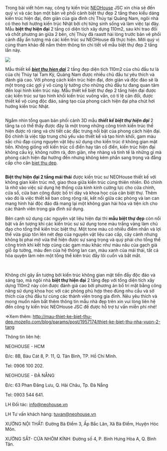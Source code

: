 Trong bài viết hôm nay, công ty kiến trúc <a href="https://neohouse.vn/">NEOHouse</a> JSC xin chia sẻ đến quý vị và các bạn một bản vẽ phối cảnh biệt thự đẹp 2 tầng theo kiểu dáng kiến trúc hiện đại, đơn giản của gia đình chị Thúy tại Quảng Nam, ngôi nhà có theo hơi hướng kiến trúc Nhật bởi chị từng sinh sống và làm việc tại đây. Mẫu <b>biệt thự hiện đại</b> 2 tầng có diện tích xây dựng 110m2, sau khi trao đổi và chốt phương án giữa 2 bên, chị Thúy đã raastt hài lòng trước bản vẽ phối cảnh đầy ấn tượng mà các kiến trúc sư NEOHouse đã thực hiện. Mời quý vị cùng tham khảo để nắm thêm thông tin chi tiết về mẫu biệt thự đẹp 2 tầng lần này.

<img src="https://linkhay.mediacdn.vn/storage/users/Neohouse/original/2020/03/12/158431.AMFV95e69feeb7497d.jpg">

Mẫu thiết kế <i><b><a href="https://neohouse.vn/du-an/biet-thu-hien-dai/">biet thu hien dai</a></b></i> 2 tầng đẹp diện tích 110m2 của chủ đầu tư là của chị Thúy tại Tam Kỳ, Quảng Nam được nhiều chủ đầu tư yêu thích và đánh giá cao. Với phong cách kiến trúc hiện đại, đơn giản và độc đáo sẽ là một trong các gợi ý vô cùng lý tưởng cho những chủ đầu tư đang quan tâm đến loại hình kiến trúc này. Mẫu thiết kế biệt thự đẹp 2 tầng hiện đại được các kiến trúc sư tạo hình khối kiến trúc vuông vắn, có tỉ lệ cân đối, được thiết kế vô cùng độc đáo, sáng tạo của phong cách hiện đại pha chút hơi hướng kiến trúc Nhật.

<img src="https://linkhay.mediacdn.vn/storage/users/Neohouse/original/2020/03/12/158431.UQXMQ5e69ff478b763.jpg" alt="">

Ngắm nhìn tổng quan bản phối cảnh 3D mẫu <i><b>thiết kế biệt thự hiện đại</b></i> 2 tầng ta có thể thấy được đây là một trong những công trình kiến trúc thể hiện được rõ ràng và chi tiết các đặc trưng nổi bật của phong cách hiện đại. Đó chính là việc tập trung chủ yếu vào thiết kế và tạo hình khối, gam màu sắc chủ đạp cùng nguyên vật liệu sử dụng cho kiến trúc ở không gian mặt tiền. Không giống với kiến trúc cổ điển hay tân cổ điển, kiến trúc hiện đại không cầu kỳ, không rườm rà, đơn giản, nhẹ nhàng và tinh tế là những gì mà phong cách hiện đại hướng đến nhưng không kém phần sang trọng và đẳng cấp cho căn <a href="https://neohouse.vn/du-an/biet-thu-dep/">biet thu dep</a>. 

<img src="https://linkhay.mediacdn.vn/storage/users/Neohouse/original/2020/03/12/158431.AMPDM5e69ff4e0671b.jpg" alt="">

<b>Biệt thự hiện đại 2 tầng mái thái</b> được kiến trúc sư NEOHouse thiết kế với không gian kiến trúc mở, giao thoa giữa kiến trúc cùng thiên nhiên. Đó chính là nhờ vào việc sử dụng hệ thống cửa kính kính cường lực cho cửa chính, cửa sổ, cửa ban công được bố trí dày và khoa học của căn biệt thự. Thêm vào đó là việc thiết kế ban công rộng rãi, kết nối giữa các phòng và lan can mang hình hài độc đáo đã mang lại một không gian hài hòa và tiện ích cho các thành viên trong gia đình sử dụng.

Bên cạnh sử dụng các nguyên vật liệu hiện đại thì <b>mẫu biệt thự đẹp</b> còn nổi bật và ấn tượng khi các kiến trúc sư sử dụng tone màu trắng vàng làm chủ đạo cho tổng thể kiến trúc biệt thự. Một tone màu có nhiều điểm nhấn và lợi thế vừa giúp tôn lên nét đẹp của nguyên vật liệu cao cấp, cây cảnh nhưng không bị phai mờ vừa thể hiện được sự sang trọng và quý phái cho tổng thể công trình khi kết hợp cùng các gam màu khác như màu nâu của gạch giả giỗ ốp tường, màu đen của hệ thống lan can, màu xanh của mái thái, tất cả hòa quyện làm nên một tổng thể kiến trúc đầy lôi cuốn và bắt mắt.

<img src="https://linkhay.mediacdn.vn/storage/users/Neohouse/original/2020/03/12/158431.39KFH5e69ff5c5e9f9.jpg" alt="">

<img src="https://linkhay.mediacdn.vn/storage/users/Neohouse/original/2020/03/12/158431.QE2R05e69ff566d2a8.jpg" alt="">

Không chỉ gây ấn tượng bởi kiến trúc không gian mặt tiền đầy độc đáo và sáng tạo, mà ngôi nhà <b>biệt thự hiện đại</b> 2 tầng đẹp với tổng diện tích xây dựng 110m2 này còn được đánh giá cao bởi phương án bố trí mặt bằng công năng sử dụng khoa học với các phòng phù hợp theo đúng nhu cầu và sở thích của chủ đầu tư cùng các thành viên trong gia đình. Nêu yêu thích và mong muốn nắm bắt thêm thông tin mẫu nhà đẹp trên xin vui lòng liên hệ đến công ty kiến trúc NEOHouse JSC để được hỗ trợ tư vấn miễn phí nhé!

=>Xem thêm: http://mau-thiet-ke-biet-thu-dep.mozello.com/blog/params/post/1957174/thiet-ke-biet-thu-nha-vuon-2-tang

Thông tin liên hệ:

NEOHOUSE - HCM

Đ/c: 8B, Bàu Cát 8, P. 11, Q. Tân Bình, TP. Hồ Chí Minh.

Tel: 0906 100 202.

NEOHOUSE - ĐÀ NẴNG

Đ/c: 63 Phan Đăng Lưu, Q. Hải Châu, Tp. Đà Nẵng

Tel: 0903 544 641.

LH Đối tác: info@neohouse.vn

LH Tư vấn khách hàng: tuvan@neohouse.vn

XƯỞNG NỘI THẤT: Đường Bà Điểm 3, Ấp Bắc Lân, Xã Bà Điểm, Huyện Hóc Môn.

XƯỞNG SẮT- CỬA NHÔM KÍNH: Đường số 4, P. Bình Hưng Hòa A, Q. Bình Tân.
